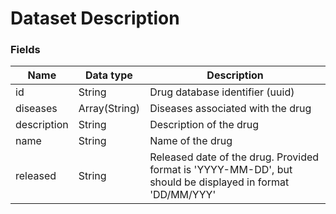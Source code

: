 # Dataset Description

### Fields

| Name        | Data type     | Description                                                                                               |
| ----------- | ------------- | --------------------------------------------------------------------------------------------------------- |
| id          | String        | Drug database identifier (uuid)                                                                           |
| diseases    | Array(String) | Diseases associated with the drug                                                                         |
| description | String        | Description of the drug                                                                                   |
| name        | String        | Name of the drug                                                                                          |
| released    | String        | Released date of the drug. Provided format is 'YYYY-MM-DD', but should be displayed in format 'DD/MM/YYY' |
